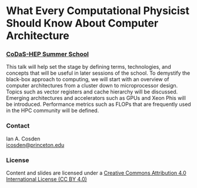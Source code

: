 # What Every Computational Physicist Should Know About Computer Architecture
### [CoDaS-HEP Summer School](http://codas-hep.org)

This talk will help set the stage by defining terms, technologies, and concepts that will 
be useful in later sessions of the school. To demystify the black-box approach to computing, 
we will start with an overview of computer architectures from a cluster down to microprocessor 
design. Topics such as vector registers and cache hierarchy will be discussed. Emerging
architectures and accelerators such as GPUs and Xeon Phis will be introduced. Performance metrics
such as FLOPs that are frequently used in the HPC community will be defined.

### Contact
Ian A. Cosden  
icosden@princeton.edu


### License
Content and slides are licensed under a [Creative Commons Attribution 4.0 International License (CC BY 4.0)](https://creativecommons.org/licenses/by/4.0/)

